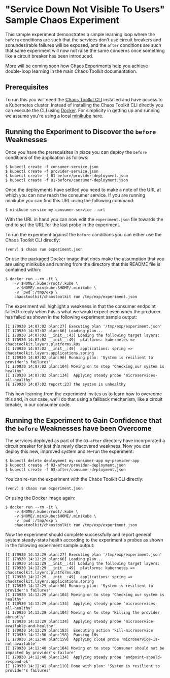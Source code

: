 
# "Service Down Not Visible To Users" Sample Chaos Experiment

This sample experiment demonstrates a simple learning loop where the `before` conditions are such that the 
services don't use circuit breakers and sonundesirable failures will be exposed, and the
`after` conditions are such that same experiment will now not raise the same concerns once something like a circuit breaker has been introduced.

More will be coming soon how Chaos Experiments help you achieve double-loop learning in the main Chaos Toolkit documentation.

## Prerequisites

To run this you will need the [Chaos Toolkit CLI][chaos-toolkit] installed and have access to
a Kubernetes cluster. Instead of installing the Chaos Toolkit CLI directly you can execute the CLI using [Docker][docker]. For simplicity in getting up and running we assume you're using a local [minikube][] here.

[chaos-toolkit]: https://github.com/chaostoolkit/chaostoolkit
[minikube]: https://kubernetes.io/docs/getting-started-guides/minikube/
[docker]: https://www.docker.com/

## Running the Experiment to Discover the `before` Weaknesses

Once you have the prerequisites in place you can deploy the `before` conditions of the application as follows:

```shell
$ kubectl create -f consumer-service.json
$ kubectl create -f provider-service.json
$ kubectl create -f 01-before/provider-deployment.json
$ kubectl create -f 01-before/consumer-deployment.json
``` 

Once the deployments have settled you need to make a note of the URL at which you can now reach
the consumer service. If you are running minikube you can find this URL using the following command:

```shell
$ minikube service my-consumer-service --url
```

With the URL in hand you can now edit the `experiment.json` file towards the end to set the URL for the
last probe in the experiment.

To run the experiment against the `before` conditions you can either use the Chaos Toolkit CLI directly:

```shell
(venv) $ chaos run experiment.json
```

Or use the packaged Docker image that does make the assumption that you are using minikube and running from
the directory that this README file is contained within:

```shell
$ docker run --rm -it \
    -v $HOME/.kube:/root/.kube \
    -v $HOME/.minikube:$HOME/.minikube \
    -v `pwd`:/tmp/exp \
    chaostoolkit/chaostoolkit run /tmp/exp/experiment.json
```

The experiment will highlight a weakness in that the consumer endpoint failed to reply
when this is what we would expect even when the producer has failed as shown in the following experiment sample output:

```shell
[I 170930 14:07:02 plan:27] Executing plan '/tmp/exp/experiment.json'
[I 170930 14:07:02 plan:66] Loading plan...
[I 170930 14:07:02 __init__:43] Loading the following target layers:
[I 170930 14:07:02 __init__:49]  platforms: kubernetes => chaostoolkit.layers.platforms.k8s
[I 170930 14:07:02 __init__:49]  applications: spring => chaostoolkit.layers.applications.spring
[I 170930 14:07:02 plan:96] Running plan: 'System is resilient to provider's failures'
[I 170930 14:07:02 plan:104] Moving on to step 'Checking our system is healthy'
[I 170930 14:07:02 plan:134]  Applying steady probe 'microservices-all-healthy'
[E 170930 14:07:02 report:23] the system is unhealthy
```

This new learning from the experiment invites us to learn how to overcome this and, in our case, we'll do that using a fallback mechanism, like a circuit breaker, in our
consumer code.

## Running the Experiment to Gain Confidence that the `before` Weaknesses have been Overcome

The services deployed as part of the `03-after` directory have incorporated a circuit breaker for just this newly discovered weakness. Now you can deploy this new, improved system and re-run the experiment:

```shell
$ kubectl delete deployment my-consumer-app my-provider-app
$ kubectl create -f 03-after/provider-deployment.json
$ kubectl create -f 03-after/consumer-deployment.json
```

You can re-run the experiment with the Chaos Toolkit CLI directly:

```shell
(venv) $ chaos run experiment.json
```

Or using the Docker image again:

```shell
$ docker run --rm -it \
    -v $HOME/.kube:/root/.kube \
    -v $HOME/.minikube:$HOME/.minikube \
    -v `pwd`:/tmp/exp \
    chaostoolkit/chaostoolkit run /tmp/exp/experiment.json
```

Now the experiment should complete successfully and report general system steady-state health according to the experiment's probes as shown in the following experiment sample output:

```shell
[I 170930 14:12:29 plan:27] Executing plan '/tmp/exp/experiment.json'
[I 170930 14:12:29 plan:66] Loading plan...
[I 170930 14:12:29 __init__:43] Loading the following target layers:
[I 170930 14:12:29 __init__:49]  platforms: kubernetes => chaostoolkit.layers.platforms.k8s
[I 170930 14:12:29 __init__:49]  applications: spring => chaostoolkit.layers.applications.spring
[I 170930 14:12:29 plan:96] Running plan: 'System is resilient to provider's failures'
[I 170930 14:12:29 plan:104] Moving on to step 'Checking our system is healthy'
[I 170930 14:12:29 plan:134]  Applying steady probe 'microservices-all-healthy'
[I 170930 14:12:29 plan:104] Moving on to step 'Killing the provider abruptly'
[I 170930 14:12:29 plan:134]  Applying steady probe 'microservice-available-and-healthy'
[I 170930 14:12:29 plan:183]  Executing action 'kill-microservice'
[I 170930 14:12:30 plan:198]  Pausing 10s
[I 170930 14:12:40 plan:159]  Applying close probe 'microservice-is-not-available'
[I 170930 14:12:40 plan:104] Moving on to step 'Consumer should not be impacted by provider's failure'
[I 170930 14:12:40 plan:134]  Applying steady probe 'endpoint-should-respond-ok'
[I 170930 14:12:41 plan:110] Done with plan: 'System is resilient to provider's failures'
```
